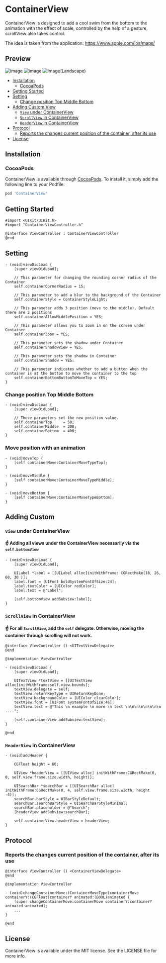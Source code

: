 # ContainerView 

ContainerView is designed to add a cool swim from the bottom to the animation with the effect of scale, controlled by the help of a gesture, scrollView also takes control. 

The idea is taken from the application: https://www.apple.com/ios/maps/

## Preview
![image](https://github.com/mrustaa/gif_presentation/blob/master/Assets/1.gif)
![image](https://github.com/mrustaa/gif_presentation/blob/master/Assets/2.gif)
![image(Landscape)](https://github.com/mrustaa/gif_presentation/blob/master/Assets/3.gif)

<!-- TOC -->

- [Installation](#installation)
  - [CocoaPods](#cocoapods)
- [Getting Started](#getting-started)
- [Setting](#setting)
  - [Change position Top Middle Bottom](#change-position-top-middle-bottom)
- [Adding Custom View](#adding-custom)
  - [`View` under ContainerView](#view-under-containerview)
  - [`ScrollView` in ContainerView](#scrollview-in-containerview)
  - [`HeaderView` in ContainerView](#headerview-in-containerview)
- [Protocol](#protocol)
  - [Reports the changes current position of the container, after its use](#reports-the-changes-current-position-of-the-container-after-its-use)
- [License](#license)

<!-- /TOC -->

## Installation

### CocoaPods

ContainerView is available through [CocoaPods](https://cocoapods.org). To install
it, simply add the following line to your Podfile:

```ruby
pod 'ContainerView'
```

## Getting Started

```objc
#import <UIKit/UIKit.h>
#import "ContainerViewController.h"

@interface ViewController : ContainerViewController
@end
```

## Setting

```objc
- (void)viewDidLoad {
    [super viewDidLoad];
    
    // This parameter for changing the rounding corner radius of the Container
    self.containerCornerRadius = 15;

    // This parameter to add a blur to the background of the Container
    self.containerStyle = ContainerStyleLight;
    
    // This parameter adds 3 position (move to the middle). Default there are 2 positions
    self.containerAllowMiddlePosition = YES;
    
    // This parameter allows you to zoom in on the screen under Container
    self.containerZoom = YES;
    
    // This parameter sets the shadow under Container
    self.containerShadowView = YES;

    // This parameter sets the shadow in Container
    self.containerShadow = YES;

    // This parameter indicates whether to add a button when the container is at the bottom to move the container to the top
    self.containerBottomButtonToMoveTop = YES;
}
```

### Change position Top Middle Bottom

```objc
- (void)viewDidLoad {
    [super viewDidLoad];
    
    // These parameters set the new position value.
    self.containerTop     = 50;
    self.containerMiddle  = 200;
    self.containerBottom  = 400;
}
```

### Move position with an animation

```objc
- (void)moveTop {
    [self containerMove:ContainerMoveTypeTop];
}

- (void)moveMiddle {
    [self containerMove:ContainerMoveTypeMiddle];
}

- (void)moveBottom {
    [self containerMove:ContainerMoveTypeBottom];
}
```

## Adding Custom

### `View` under ContainerView

#### ☝️ Adding all views under the ContainerView necessarily via the `self.bottomView`

```objc
- (void)viewDidLoad {
    [super viewDidLoad];
    
    UILabel *label = [[UILabel alloc]initWithFrame: CGRectMake(18, 26, 60, 30 )];
    label.font = [UIFont boldSystemFontOfSize:24];
    label.textColor = [UIColor redColor];
    label.text = @"Label";
    
    [self.bottomView addSubview:label];
}
```

### `ScrollView` in ContainerView

#### ☝️ For all `ScrollView`, add the `self` delegate. Otherwise, moving the container through scrolling will not work.

```objc
@interface ViewController () <UITextViewDelegate>
@end

@implementation ViewController

- (void)viewDidLoad {
    [super viewDidLoad];
    
    UITextView *textView = [[UITextView alloc]initWithFrame:self.view.bounds];
    textView.delegate = self;
    textView.returnKeyType = UIReturnKeyDone;
    textView.backgroundColor = [UIColor clearColor];
    textView.font = [UIFont systemFontOfSize:46];
    textView.text = @"This \n example \n more \n text \n\n\n\n\n\n\n\n ....";
    
    [self.containerView addSubview:textView];
}

@end
```

### `HeaderView` in ContainerView

```objc
- (void)addHeader {

    CGFloat height = 60;
    
    UIView *headerView = [[UIView alloc] initWithFrame:CGRectMake(0, 0, self.view.frame.size.width, height)];
    
    UISearchBar *searchBar = [[UISearchBar alloc] initWithFrame:CGRectMake(0, 4, self.view.frame.size.width, height -4)];
    searchBar.barStyle = UIBarStyleDefault;
    searchBar.searchBarStyle = UISearchBarStyleMinimal;
    searchBar.placeholder = @"Search";
    [headerView addSubview:searchBar];
    
    self.containerView.headerView = headerView;
}
```

## Protocol

### Reports the changes current position of the container, after its use

```objc
@interface ViewController () <ContainerViewDelegate>
@end

@implementation ViewController

- (void)changeContainerMove:(ContainerMoveType)containerMove containerY:(CGFloat)containerY animated:(BOOL)animated {
    [super changeContainerMove:containerMove containerY:containerY animated:animated];
    ...
}

@end
```

## License

ContainerView is available under the MIT license. See the LICENSE file for more info.
